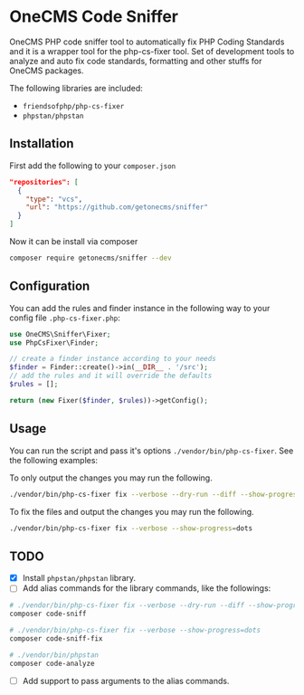 # OneCMS Code Sniffer

OneCMS PHP code sniffer tool to automatically fix PHP Coding Standards and it is a wrapper tool for the php-cs-fixer tool.
Set of development tools to analyze and auto fix code standards, formatting and other stuffs for OneCMS packages.

The following libraries are included:

- `friendsofphp/php-cs-fixer`
- `phpstan/phpstan`

## Installation

First add the following to your `composer.json`

```json
"repositories": [
  {
    "type": "vcs",
    "url": "https://github.com/getonecms/sniffer"
  }
]
```

Now it can be install via composer

```bash
composer require getonecms/sniffer --dev
```

## Configuration

You can add the rules and finder instance in the following way to your config file `.php-cs-fixer.php`:

```php
use OneCMS\Sniffer\Fixer;
use PhpCsFixer\Finder;

// create a finder instance according to your needs
$finder = Finder::create()->in(__DIR__ . '/src');
// add the rules and it will override the defaults
$rules = [];

return (new Fixer($finder, $rules))->getConfig();
```

## Usage

You can run the script and pass it's options `./vendor/bin/php-cs-fixer`. See the following examples:

To only output the changes you may run the following.

```bash
./vendor/bin/php-cs-fixer fix --verbose --dry-run --diff --show-progress=dots
```

To fix the files and output the changes you may run the following.

```bash
./vendor/bin/php-cs-fixer fix --verbose --show-progress=dots
```

## TODO

- [x] Install `phpstan/phpstan` library.
- [ ] Add alias commands for the library commands, like the followings:

```bash
# ./vendor/bin/php-cs-fixer fix --verbose --dry-run --diff --show-progress=dots
composer code-sniff

# ./vendor/bin/php-cs-fixer fix --verbose --show-progress=dots
composer code-sniff-fix

# ./vendor/bin/phpstan
composer code-analyze
```

- [ ] Add support to pass arguments to the alias commands.

